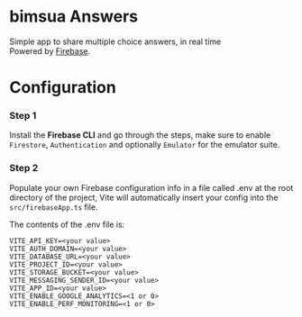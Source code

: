 # bimsua Answers
Simple app to share multiple choice answers, in real time\
Powered by [Firebase](https://firebase.google.com).

# Configuration

### Step 1
Install the **Firebase CLI** and go through the steps, make sure to enable
```Firestore```, ```Authentication``` and optionally ```Emulator``` for the
emulator suite.

### Step 2
Populate your own Firebase configuration info
in a file called .env at the root directory of the project, Vite will
automatically insert your config into the ```src/firebaseApp.ts``` file.

The contents of the .env file is:
```
VITE_API_KEY=<your value>
VITE_AUTH_DOMAIN=<your value>
VITE_DATABASE_URL=<your value>
VITE_PROJECT_ID=<your value>
VITE_STORAGE_BUCKET=<your value>
VITE_MESSAGING_SENDER_ID=<your value>
VITE_APP_ID=<your value>
VITE_ENABLE_GOOGLE_ANALYTICS=<1 or 0>
VITE_ENABLE_PERF_MONITORING=<1 or 0>
```